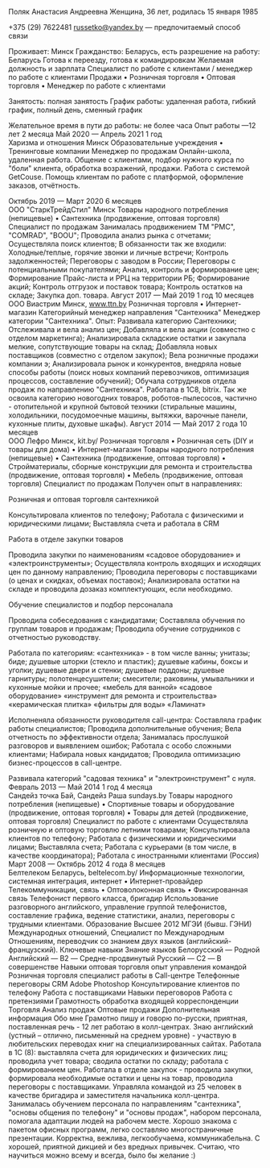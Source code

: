 Поляк Анастасия Андреевна
Женщина, 36 лет, родилась 15 января 1985

+375 (29) 7622481
russetko@yandex.by — предпочитаемый способ связи

Проживает: Минск
Гражданство: Беларусь, есть разрешение на работу: Беларусь
Готова к переезду, готова к командировкам
Желаемая должность и зарплата
Специалист по работе с клиентами / менеджер по работе с клиентами
Продажи
• Розничная торговля
• Оптовая торговля
• Менеджер по работе с клиентами

Занятость: полная занятость
График работы: удаленная работа, гибкий график, полный день, сменный график

Желательное время в пути до работы: не более часа
Опыт работы —12 лет 2 месяца
Май 2020 — Апрель 2021
1 год	
Харизма и отношения
Минск
Образовательные учреждения
• Тренинговые компании
Менеджер по продажам
Онлайн-школа, удаленная работа. 
Общение с клиентами, подбор нужного курса по "боли" клиента, обработка возражений, продажи. 
Работа с системой GetCouse. Помощь клиентам по работе с платформой, оформление заказов, отчётность. 

Октябрь 2019 — Март 2020
6 месяцев	
ООО "СтаркТрейдСтил"
Минск
Товары народного потребления (непищевые)
• Сантехника (продвижение, оптовая торговля)
Специалист по продажам
Занималась продвижением ТМ "РМС", "COMRAD", "BOOU"; 
Проводила анализ рынка с отчетами;
Осуществляла поиск клиентов; 
В обязанности так же входили:
Холодные/теплые, горячие звонки и личные встречи; 
Контроль задолженностей; 
Переговоры с заводом в России; 
Переговоры с потенциальными покупателями; 
Анализ, контроль и формирование цен;
Формирование Прайс-листа и РРЦ на территории РБ; 
Формирование акций; 
Контроль отгрузок и поставок товара; 
Контроль остатков на складе;
Закупка доп. товара.
Август 2017 — Май 2019
1 год 10 месяцев	
ООО Виастрим
Минск, www.ttn.by
Розничная торговля
• Интернет-магазин
Категорийный менеджер направления "Сантехника"
Менеджер категории "Сантехника".
Опыт: 
Развивала категорию Сантехники;
Отслеживала и вела анализ цен; 
Добавляла и вела акции (совместно с отделом маркетинга);
Анализировала складские остатки и закупала мелкие, сопутствующие товары на склад;
Добавляла новых поставщиков (совместно с отделом закупок); 
Вела розничные продажи компании э;
Анализировала рынок и конкурентов, внедряла новые способы работы (поиск новых компаний перевозчиков, оптимизация процессов, составление обучений);
Обучала сотрудников отдела продаж по направлению "Сантехника". 
Работала в 1С8, bitrix. 
Так же освоила категорию новогодних товаров, роботов-пылесосов, частично - отопительной и крупной бытовой техники (стиральные машины, холодильники, посудомоечные машины, вытяжки, варочные панели, кухонные плиты, духовые шкафы).
Август 2014 — Май 2017
2 года 10 месяцев	
ООО Лефро
Минск, kit.by/
Розничная торговля
• Розничная сеть (DIY и товары для дома)
• Интернет-магазин
Товары народного потребления (непищевые)
• Сантехника (продвижение, оптовая торговля)
• Стройматериалы, сборные конструкции для ремонта и строительства (продвижение, оптовая торговля)
• Мебель (продвижение, оптовая торговля)
Специалист по продажам
Получен опыт в направлениях:

Розничная и оптовая торговля сантехникой

Консультировала клиентов по телефону;
Работала с физическими и юридическими лицами;
Выставляла счета и работала в СRM

Работа в отделе закупки товаров 

Проводила закупки по наименованиям «садовое оборудование» и «электроинструменты»;
Осуществляла контроль входящих и исходящих цен по данному направлению;
Проводила переговоры с поставщиками (о ценах и скидках, объемах поставок);
Анализировала остатки на складе и проводила дозаказ комплектующих, если необходимо. 

Обучение специалистов и подбор персоналала

Проводила собеседования с кандидатами;
Составляла обучения по группам товаров и продажам;
Проводила обучение сотрудников с отчетностью руководству. 

Работала по категориям: 
«сантехника» - в том числе ванны; унитазы; биде; душевые шторки (стекло и пластик); душевые кабины, боксы и уголки; душевые двери и стенки; душевые поддоны; душевые гарнитуры; полотенцесушители; смесители; раковины, 
умывальники и кухонные мойки и прочее; 
«мебель для ванной» 
«садовое оборудование»
«инструмент для ремонта и строительства»
«керамическая плитка»
«фильтры для воды» 
«Ламинат»

Исполненяла обязанности руководителя call-центра:
Составляла график работы специалистов;
Проводила дополнительные обучения;
Вела отчетность по эффективности отдела; 
Занималась прослушкой разговоров и выявлением ошибок;
Работала с особо сложными клиентами;
Набирала новых кандидатов;
Проводила оптимизацию бизнес-процессов в call-центре. 

Развивала категорий "садовая техника" и "электроинструмент" с нуля.
Февраль 2013 — Май 2014
1 год 4 месяца	
Сандейз точка Бай, Сандейз Раша
sundays.by
Товары народного потребления (непищевые)
• Спортивные товары и оборудование (продвижение, оптовая торговля)
• Товары для детей (продвижение, оптовая торговля)
Специалист по работе с клиентами
Осуществляла розничную и оптовую торговлю летними товарами; 
Консультировала клиентов по телефону; 
Работала с физическими и юридическими лицами;
Выставляла счета;
Работала с курьерами (в том числе, в качестве координатора);
Работала с иностранными клиентами (Россия)
Март 2008 — Октябрь 2012
4 года 8 месяцев	
Белтелеком
Беларусь, beltelecom.by/
Информационные технологии, системная интеграция, интернет
• Интернет-провайдер
Телекоммуникации, связь
• Оптоволоконная связь
• Фиксированная связь
Телефонист первого класса, бригадир
Использование разговорного английского, управление группой телефонистов, составление графика, ведение статистики, анализ, переговоры с трудными клиентами.
Образование
Высшее
2012	МГЭИ (бывш. ГЭНИ)
Международных отношений, Специалист по Международным Отношениям, переводчик со знанием двух языков (английский-французский).
Ключевые навыки
Знание языков	Белорусский — Родной
Английский — B2 — Средне-продвинутый
Русский — C2 — В совершенстве
Навыки	оптовая торговля  опыт управления командой  Розничная торговля  специалист работы в Call-центре  Телефонные переговоры  CRM  Adobe Photoshop  Консультирование клиентов по телефону  Работа с поставщиками  Навыки переговоров  Работа с претензиями  Грамотность  обработка входящей корреспонденции  Торговля  Анализ продаж  Оптовые продажи
Дополнительная информация
Обо мне	Грамотно пишу и говорю по-русски, приятная, поставленная речь - 12 лет работаю в колл-центрах.
Знаю английский (устный – отлично, письменный на среднем уровне) - участвую в любительских переводах книг на специализированных сайтах.
Работала в 1С (8): выставляла счета для юридических и физических лиц; проводила учет товара; сводила остатки по складу; работала с формированием цен.
Работала в отделе закупок - проводила закупки, формировала необходимые остатки и цены на товар, проводила переговоры с поставщиками.
Управляла командой из 25 человек в качестве бригадира и заместителя начальника колл-центра.
Занималась обучением персонала по направлениям "сантехника", "основы общения по телефону" и "основы продаж", набором персонала, помогала адаптации людей на рабочем месте.
Хорошо знакома с пакетом офисных программ, легко составляю многостраничные презентации.
Корректна, вежлива, легкообучаема, коммуникабельна. С хорошей, приятной дикцией и без вредных привычек.
Считаю, что научиться можно всему и всегда, было бы желание :)
